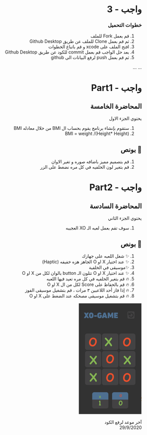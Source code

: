 <div dir="rtl">

# واجب  - 3

### خطوات التحميل 

1. قم  بعمل Fork للملف 
2. ثم قم بعمل Clone للملف عن طريق Github Desktop
3. افتح الملف على xcode و قم باتباع الخطوات
4. بعد حل الواجب قم بعمل  commit للكود عن طريق Github Desktop
5. ثم قم بعمل push لرفع البيانات الى github

...
...
# واجب  - Part1 
## المحاضرة الخامسة
 يحتوي الجزء الاول 
1. ستقوم بإنشاء برنامج  يقوم بحساب ال BMI  من خلال معادله BMI 
2. BMI = weight /(Height* Height)

## 🌟 بونص
1. قم بتصميم مميز باضافه صوره و تغير الاوان
2.  قم بتغير لون الخلفيه في كل مره نضغط على الزر
  

# واجب  - Part2
##  المحاضرة السادسة
يحتوي الجزء الثاني 
1. سوف تقم بعمل لعبه الـ XO العجيبه

## 🌟 بونص
1. ✨ شغل اللعبه على جهازك
2. ✨ عند اختيار X او O الجاهز هزه خفيفه (Haptic)
3. ✨موسيقى في الخلفية
4. ✨ عند اختيار  X او O  تتلون الـ button بالوان لكل من X او O
5. 🔥 قم بتغير الخلفيه في كل مره تعيد فيها اللعبه
6. 🔥 قم بالحفاظ على Score لكل من ال X او O 
7. 🔥 إذا فاز أحد اللاعبين ٣ مرات ، قم بتشغيل موسيقى الفوز
8. 🔥 قم بتشغيل موسيقى مصحكه عند الضغط على X او O
<img src="/XO.png" width="200px">


آخر موعد لرفع الكود\
29/9/2020

</div>
